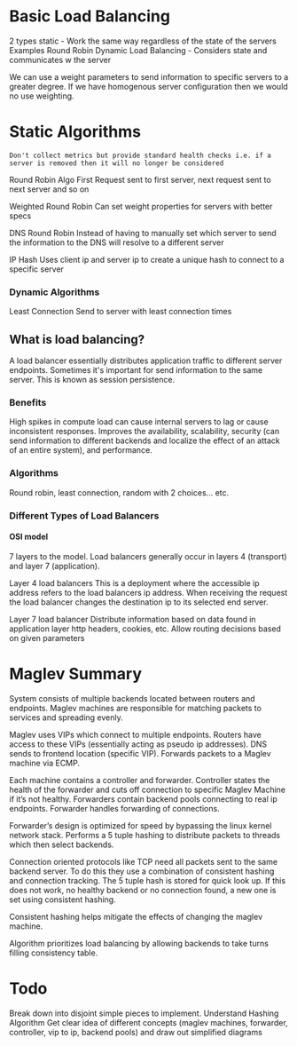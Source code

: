 # Basic Load Balancing

2 types
	static - Work the same way regardless of the state of the servers
		Examples
			Round Robin
	Dynamic Load Balancing - Considers state and communicates w the server

We can use a weight parameters to send information to specific servers to a greater degree. If we have homogenous server configuration then we would no use weighting.

# Static Algorithms

	Don't collect metrics but provide standard health checks i.e. if a server is removed then it will no longer be considered

Round Robin Algo
	First Request sent to first server, next request sent to next server and so on

Weighted Round Robin
	Can set weight properties for servers with better specs 

DNS Round Robin
	Instead of having to manually set which server to send the information to the DNS will resolve to a different server

IP Hash
	Uses client ip and server ip to create a unique hash to connect to a specific server

### Dynamic Algorithms

Least Connection
	Send to server with least connection times


## What is load balancing?

A load balancer essentially distributes application traffic to different server endpoints. Sometimes it's important for send information to the same server. This is known as session persistence.

### Benefits

High spikes in compute load can cause internal servers to lag or cause inconsistent responses. Improves the availability, scalability, security (can send information to different backends and localize the effect of an attack of an entire system), and performance.

### Algorithms

Round robin, least connection, random with 2 choices... etc.

### Different Types of Load Balancers

#### OSI model

7 layers to the model. Load balancers generally occur in layers 4 (transport) and layer 7 (application). 

Layer 4 load balancers
	This is a deployment where the accessible ip address refers to the load balancers ip address. When receiving the request the load balancer changes the destination ip to its selected end server.

Layer 7 load balancer
	Distribute information based on data found in application layer http headers, cookies, etc.
	Allow routing decisions based on given parameters

# Maglev Summary

System consists of multiple backends located between routers and endpoints. Maglev machines are responsible for matching packets to services and spreading evenly.

Maglev uses VIPs which connect to multiple endpoints. Routers have access to these VIPs (essentially acting as pseudo ip addresses). DNS sends to frontend location (specific VIP). Forwards packets to a Maglev machine via ECMP.

Each machine contains a controller and forwarder. Controller states the health of the forwarder and cuts off connection to specific Maglev Machine if it’s not healthy. Forwarders contain backend pools connecting to real ip endpoints. Forwarder handles forwarding of connections.

Forwarder’s design is optimized for speed by bypassing the linux kernel network stack. Performs a 5 tuple hashing to distribute packets to threads which then select backends.

Connection oriented protocols like TCP need all packets sent to the same backend server. To do this they use a combination of consistent hashing and connection tracking. The 5 tuple hash is stored for quick look up. If this does not work, no healthy backend or no connection found, a new one is set using consistent hashing.

Consistent hashing helps mitigate the effects of changing the maglev machine.

Algorithm prioritizes load balancing by allowing backends to take turns filling consistency table. 

# Todo

Break down into disjoint simple pieces to implement.
    Understand Hashing Algorithm
    Get clear idea of different concepts (maglev machines, forwarder, controller, vip to ip, backend pools) and draw out simplified diagrams
